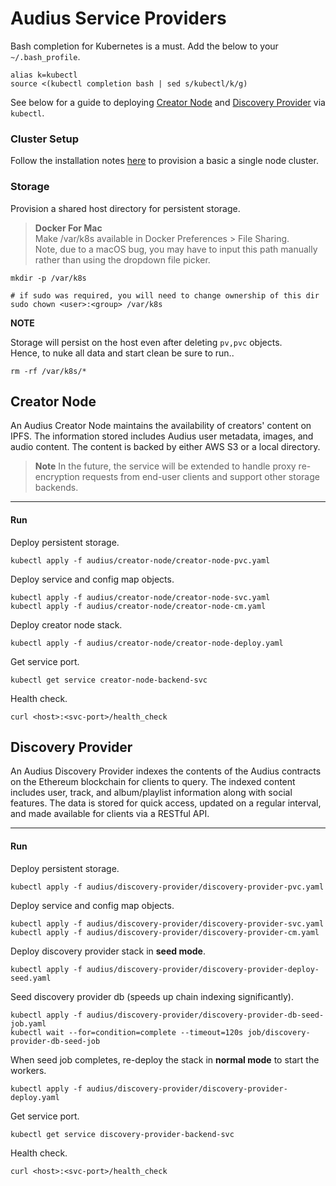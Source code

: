 # Audius Service Providers

Bash completion for Kubernetes is a must. Add the below to your `~/.bash_profile`.
```
alias k=kubectl
source <(kubectl completion bash | sed s/kubectl/k/g)
```

See below for a guide to deploying [Creator Node](#creator-node) and [Discovery Provider](#discovery-provider) via `kubectl`.


### Cluster Setup

Follow the installation notes [here](./cluster-setup.md) to provision a basic a single node cluster.


### Storage

Provision a shared host directory for persistent storage.

> **Docker For Mac**<br>
> Make /var/k8s available in Docker Preferences > File Sharing.<br>
> Note, due to a macOS bug, you may have to input this path manually rather than using the dropdown file picker.

```
mkdir -p /var/k8s

# if sudo was required, you will need to change ownership of this dir
sudo chown <user>:<group> /var/k8s
```

**NOTE**

Storage will persist on the host even after deleting `pv,pvc` objects.<br>
Hence, to nuke all data and start clean be sure to run..
```
rm -rf /var/k8s/*
```


## Creator Node

An Audius Creator Node maintains the availability of creators' content on IPFS.
The information stored includes Audius user metadata, images, and audio content.
The content is backed by either AWS S3 or a local directory.

> **Note**
> In the future, the service will be extended to handle proxy re-encryption requests from end-user clients
> and support other storage backends.

---

#### Run

Deploy persistent storage.
```
kubectl apply -f audius/creator-node/creator-node-pvc.yaml
```

Deploy service and config map objects.
```
kubectl apply -f audius/creator-node/creator-node-svc.yaml
kubectl apply -f audius/creator-node/creator-node-cm.yaml
```

Deploy creator node stack.
```
kubectl apply -f audius/creator-node/creator-node-deploy.yaml
```

Get service port.
```
kubectl get service creator-node-backend-svc
```

Health check.
```
curl <host>:<svc-port>/health_check
```


## Discovery Provider

An Audius Discovery Provider indexes the contents of the Audius contracts on the Ethereum blockchain for clients to query.
The indexed content includes user, track, and album/playlist information along with social features.
The data is stored for quick access, updated on a regular interval, and made available for clients via a RESTful API.

---

#### Run

Deploy persistent storage.
```
kubectl apply -f audius/discovery-provider/discovery-provider-pvc.yaml
```

Deploy service and config map objects.
```
kubectl apply -f audius/discovery-provider/discovery-provider-svc.yaml
kubectl apply -f audius/discovery-provider/discovery-provider-cm.yaml
```

Deploy discovery provider stack in **seed mode**.
```
kubectl apply -f audius/discovery-provider/discovery-provider-deploy-seed.yaml
```

Seed discovery provider db (speeds up chain indexing significantly).
```
kubectl apply -f audius/discovery-provider/discovery-provider-db-seed-job.yaml
kubectl wait --for=condition=complete --timeout=120s job/discovery-provider-db-seed-job
```

When seed job completes, re-deploy the stack in **normal mode** to start the workers.
```
kubectl apply -f audius/discovery-provider/discovery-provider-deploy.yaml
```

Get service port.
```
kubectl get service discovery-provider-backend-svc
```

Health check.
```
curl <host>:<svc-port>/health_check
```
